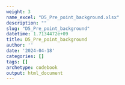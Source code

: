 ```yaml
---
weight: 3
name_excel: "D5_Pre_point_background.xlsx"
description: ""
slug: "D5_Pre_point_background"
datetime: 1.7134472e+09
title: D5_Pre_point_background
author: ''
date: '2024-04-18'
categories: []
tags: []
archetype: codebook
output: html_document
---
```


<div class="tabcontent"></div>
